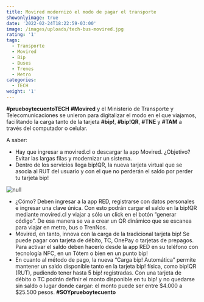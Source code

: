 ```yaml
---
title: Movired modernizó el modo de pagar el transporte
showonlyimage: true
date: '2022-02-24T18:22:59-03:00'
image: /images/uploads/tech-bus-movired.jpg
rating: '1'
tags:
  - Transporte
  - Movired
  - Bip
  - Buses
  - Trenes
  - Metro
categories:
  - TECH
weight: '1'
---
```

**\#prueboytecuentoTECH** **\#Movired** y el Ministerio de Transporte y Telecomunicaciones se unieron para digitalizar el modo en el que viajamos, facilitando la carga tanto de la tarjeta **\#bip!**, **\#bip!QR**, **\#TNE** y **\#TAM** a través del computador o celular.

<!--more-->

A saber:

* Hay que ingresar a movired.cl o descargar la app Movired. ¿Objetivo? Evitar las largas filas y modernizar un sistema.
* Dentro de los servicios llega bip!QR, la nueva tarjeta virtual que se asocia al RUT del usuario y con el que no perderán el saldo por perder tu tarjeta bip! 

![null](/images/uploads/tech-bus-movired.jpg)

* ¿Cómo? Deben ingresar a la app RED, registrarse con datos personales e ingresar una clave única. Con esto podrán cargar el saldo en la bip!QR mediante movired.cl y viajar a sólo un click en el botón “generar código”. De esa manera se va a crear un QR dinámico que se escanea para viajar en metro, bus o TrenNos.
* Movired, en tanto, innova con la carga de la tradicional tarjeta bip! Se puede pagar con tarjeta de débito, TC, OnePay o tarjetas de prepagos. Para activar el saldo deben hacerlo desde la app RED en su teléfono con tecnología NFC, en un Tótem o bien en un punto bip!
* En cuanto al método de pago, la nueva “Carga bip! Automática” permite mantener un saldo disponible tanto en la tarjeta bip! física, como bip!QR (RUT), pudiendo tener hasta 5 bip! registradas. Con una tarjeta de débito o TC podrán definir el monto disponible en tu bip! y no quedarse sin saldo o lugar donde cargar: el monto puede ser entre $4.000 a $25.500 pesos. **\#SOYprueboytecuento**

